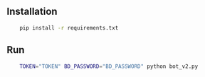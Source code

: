 ## Installation
```bash
    pip install -r requirements.txt
```

## Run
```bash
    TOKEN="TOKEN" BD_PASSWORD="BD_PASSWORD" python bot_v2.py
```

